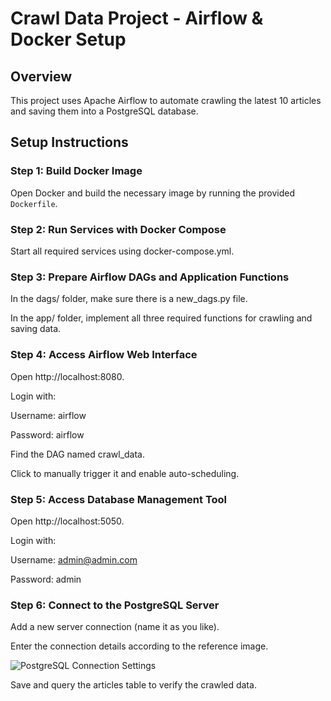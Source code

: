 # Crawl Data Project - Airflow & Docker Setup

## Overview
This project uses Apache Airflow to automate crawling the latest 10 articles and saving them into a PostgreSQL database.

## Setup Instructions

### Step 1: Build Docker Image
Open Docker and build the necessary image by running the provided `Dockerfile`.

### Step 2: Run Services with Docker Compose
Start all required services using docker-compose.yml.

### Step 3: Prepare Airflow DAGs and Application Functions
In the dags/ folder, make sure there is a new_dags.py file.

In the app/ folder, implement all three required functions for crawling and saving data.

### Step 4: Access Airflow Web Interface
Open http://localhost:8080.

Login with:

Username: airflow

Password: airflow

Find the DAG named crawl_data.

Click to manually trigger it and enable auto-scheduling.

### Step 5: Access Database Management Tool
Open http://localhost:5050.

Login with:

Username: admin@admin.com

Password: admin

### Step 6: Connect to the PostgreSQL Server
Add a new server connection (name it as you like).

Enter the connection details according to the reference image.

![PostgreSQL Connection Settings](https://i.imgur.com/kmhYCWC.png)

Save and query the articles table to verify the crawled data.

